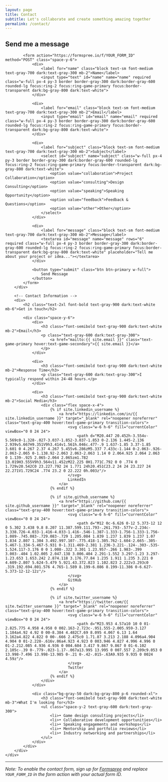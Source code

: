 ```yaml
---
layout: page
title: Contact
subtitle: Let's collaborate and create something amazing together
permalink: /contact/
---
```


<div class="max-w-4xl mx-auto">
    <div class="grid md:grid-cols-2 gap-12">
        <!-- Contact Form -->
        <div>
            <h2 class="text-2xl font-bold text-gray-900 dark:text-white mb-6">Send me a message</h2>
            
            <form action="https://formspree.io/f/YOUR_FORM_ID" method="POST" class="space-y-6">
                <div>
                    <label for="name" class="block text-sm font-medium text-gray-700 dark:text-gray-300 mb-2">Name</label>
                    <input type="text" id="name" name="name" required class="w-full px-4 py-3 border border-gray-300 dark:border-gray-600 rounded-lg focus:ring-2 focus:ring-game-primary focus:border-transparent dark:bg-gray-800 dark:text-white">
                </div>
                
                <div>
                    <label for="email" class="block text-sm font-medium text-gray-700 dark:text-gray-300 mb-2">Email</label>
                    <input type="email" id="email" name="email" required class="w-full px-4 py-3 border border-gray-300 dark:border-gray-600 rounded-lg focus:ring-2 focus:ring-game-primary focus:border-transparent dark:bg-gray-800 dark:text-white">
                </div>
                
                <div>
                    <label for="subject" class="block text-sm font-medium text-gray-700 dark:text-gray-300 mb-2">Subject</label>
                    <select id="subject" name="subject" class="w-full px-4 py-3 border border-gray-300 dark:border-gray-600 rounded-lg focus:ring-2 focus:ring-game-primary focus:border-transparent dark:bg-gray-800 dark:text-white">
                        <option value="collaboration">Project Collaboration</option>
                        <option value="consulting">Design Consulting</option>
                        <option value="speaking">Speaking Opportunity</option>
                        <option value="feedback">Feedback & Questions</option>
                        <option value="other">Other</option>
                    </select>
                </div>
                
                <div>
                    <label for="message" class="block text-sm font-medium text-gray-700 dark:text-gray-300 mb-2">Message</label>
                    <textarea id="message" name="message" rows="6" required class="w-full px-4 py-3 border border-gray-300 dark:border-gray-600 rounded-lg focus:ring-2 focus:ring-game-primary focus:border-transparent dark:bg-gray-800 dark:text-white" placeholder="Tell me about your project or idea..."></textarea>
                </div>
                
                <button type="submit" class="btn btn-primary w-full">
                    Send Message
                </button>
            </form>
        </div>
        
        <!-- Contact Information -->
        <div>
            <h2 class="text-2xl font-bold text-gray-900 dark:text-white mb-6">Get in touch</h2>
            
            <div class="space-y-6">
                <div>
                    <h3 class="font-semibold text-gray-900 dark:text-white mb-2">Email</h3>
                    <p class="text-gray-600 dark:text-gray-300">
                        <a href="mailto:{{ site.email }}" class="text-game-primary hover:text-game-secondary">{{ site.email }}</a>
                    </p>
                </div>
                
                <div>
                    <h3 class="font-semibold text-gray-900 dark:text-white mb-2">Response Time</h3>
                    <p class="text-gray-600 dark:text-gray-300">I typically respond within 24-48 hours.</p>
                </div>
                
                <div>
                    <h3 class="font-semibold text-gray-900 dark:text-white mb-2">Social Media</h3>
                    <div class="flex space-x-4">
                        {% if site.linkedin_username %}
                            <a href="https://linkedin.com/in/{{ site.linkedin_username }}" target="_blank" rel="noopener noreferrer" class="text-gray-400 hover:text-game-primary transition-colors">
                                <svg class="w-6 h-6" fill="currentColor" viewBox="0 0 24 24">
                                    <path d="M20.447 20.452h-3.554v-5.569c0-1.328-.027-3.037-1.852-3.037-1.853 0-2.136 1.445-2.136 2.939v5.667H9.351V9h3.414v1.561h.046c.477-.9 1.637-1.85 3.37-1.85 3.601 0 4.267 2.37 4.267 5.455v6.286zM5.337 7.433c-1.144 0-2.063-.926-2.063-2.065 0-1.138.92-2.063 2.063-2.063 1.14 0 2.064.925 2.064 2.063 0 1.139-.925 2.065-2.064 2.065zm1.782 13.019H3.555V9h3.564v11.452zM22.225 0H1.771C.792 0 0 .774 0 1.729v20.542C0 23.227.792 24 1.771 24h20.451C23.2 24 24 23.227 24 22.271V1.729C24 .774 23.2 0 22.222 0h.003z"/>
                                </svg>
                                LinkedIn
                            </a>
                        {% endif %}
                        
                        {% if site.github_username %}
                            <a href="https://github.com/{{ site.github_username }}" target="_blank" rel="noopener noreferrer" class="text-gray-400 hover:text-game-primary transition-colors">
                                <svg class="w-6 h-6" fill="currentColor" viewBox="0 0 24 24">
                                    <path d="M12 0c-6.626 0-12 5.373-12 12 0 5.302 3.438 9.8 8.207 11.387.599.111.793-.261.793-.577v-2.234c-3.338.726-4.033-1.416-4.033-1.416-.546-1.387-1.333-1.756-1.333-1.756-1.089-.745.083-.729.083-.729 1.205.084 1.839 1.237 1.839 1.237 1.07 1.834 2.807 1.304 3.492.997.107-.775.418-1.305.762-1.604-2.665-.305-5.467-1.334-5.467-5.931 0-1.311.469-2.381 1.236-3.221-.124-.303-.535-1.524.117-3.176 0 0 1.008-.322 3.301 1.23.957-.266 1.983-.399 3.003-.404 1.02.005 2.047.138 3.006.404 2.291-1.552 3.297-1.23 3.297-1.23.653 1.653.242 2.874.118 3.176.77.84 1.235 1.911 1.235 3.221 0 4.609-2.807 5.624-5.479 5.921.43.372.823 1.102.823 2.222v3.293c0 .319.192.694.801.576 4.765-1.589 8.199-6.086 8.199-11.386 0-6.627-5.373-12-12-12z"/>
                                </svg>
                                GitHub
                            </a>
                        {% endif %}
                        
                        {% if site.twitter_username %}
                            <a href="https://twitter.com/{{ site.twitter_username }}" target="_blank" rel="noopener noreferrer" class="text-gray-400 hover:text-game-primary transition-colors">
                                <svg class="w-6 h-6" fill="currentColor" viewBox="0 0 24 24">
                                    <path d="M23.953 4.57a10 10 0 01-2.825.775 4.958 4.958 0 002.163-2.723c-.951.555-2.005.959-3.127 1.184a4.92 4.92 0 00-8.384 4.482C7.69 8.095 4.067 6.13 1.64 3.162a4.822 4.822 0 00-.666 2.475c0 1.71.87 3.213 2.188 4.096a4.904 4.904 0 01-2.228-.616v.06a4.923 4.923 0 003.946 4.827 4.996 4.996 0 01-2.212.085 4.936 4.936 0 004.604 3.417 9.867 9.867 0 01-6.102 2.105c-.39 0-.779-.023-1.17-.067a13.995 13.995 0 007.557 2.209c9.053 0 13.998-7.496 13.998-13.985 0-.21 0-.42-.015-.63A9.935 9.935 0 0024 4.59z"/>
                                </svg>
                                Twitter
                            </a>
                        {% endif %}
                    </div>
                </div>
                
                <div class="bg-gray-50 dark:bg-gray-800 p-6 rounded-xl">
                    <h3 class="font-semibold text-gray-900 dark:text-white mb-3">What I'm looking for</h3>
                    <ul class="space-y-2 text-gray-600 dark:text-gray-300">
                        <li>• Game design consulting projects</li>
                        <li>• Collaborative development opportunities</li>
                        <li>• Speaking engagements and workshops</li>
                        <li>• Mentorship and portfolio reviews</li>
                        <li>• Industry networking and partnerships</li>
                    </ul>
                </div>
            </div>
        </div>
    </div>
</div>

---

*Note: To enable the contact form, sign up for [Formspree](https://formspree.io/) and replace `YOUR_FORM_ID` in the form action with your actual form ID.*